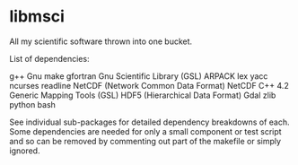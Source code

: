 # libmsci
All my scientific software thrown into one bucket.

List of dependencies:

g++
Gnu make
gfortran
Gnu Scientific Library (GSL)
ARPACK
lex
yacc
  ncurses
readline
NetCDF (Network Common Data Format)
NetCDF C++ 4.2
Generic Mapping Tools (GSL)
  HDF5 (Hierarchical Data Format)
  Gdal
  zlib
python
bash

See individual sub-packages for detailed dependency breakdowns of each.
Some dependencies are needed for only a small component or test script
and so can be removed by commenting out part of the makefile or simply
ignored.

